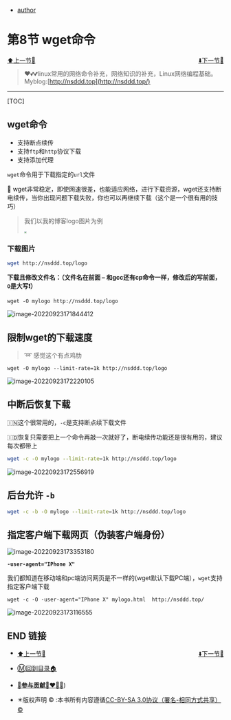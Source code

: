 + [author](http://nsddd.top)

# 第8节 wget命令

<div><a href = '7.md' style='float:left'>⬆️上一节🔗</a><a href = '9.md' style='float: right'>⬇️下一节🔗</a></div>
<br>

> ❤️💕💕linux常用的网络命令补充，网络知识的补充，Linux网络编程基础。Myblog:[http://nsddd.top](http://nsddd.top/)

---
[TOC]

## wget命令

+ 支持断点续传
+ 支持`ftp`和`http`协议下载
+ 支持添加代理

`wget`命令用于下载指定的`url`文件

🔦 wget非常稳定，即使网速很差，也能适应网络，进行下载资源，wget还支持断电续传，当你出现问题下载失败，你也可以再继续下载（这个是一个很有用的技巧）

> 我们以我的博客logo图片为例
>
> <img src="http://nsddd.top/logo" style="zoom:33%;" >



### 下载图片

```bash
wget http://nsddd.top/logo 
```



**下载且修改文件名：（文件名在前面 – 和gcc还有cp命令一样，修改后的写前面，`O`是大写❗）**

```
wget -O mylogo http://nsddd.top/logo 
```

![image-20220923171844412](https://sm.nsddd.top//typora/image-20220923171844412.png?mail:3293172751@qq.com)



## 限制wget的下载速度

> :loop: 感觉这个有点鸡肋

```
wget -O mylogo --limit-rate=1k http://nsddd.top/logo 
```

![image-20220923172220105](https://sm.nsddd.top//typora/image-20220923172220105.png?mail:3293172751@qq.com)



## 中断后恢复下载

:india:这个很常用的，`-c`是支持断点续下载文件 

:indonesia:恢复只需要把上一个命令再敲一次就好了，断电续传功能还是很有用的，建议每次都带上

```bash
wget -c -O mylogo --limit-rate=1k http://nsddd.top/logo 
```

![image-20220923172556919](https://sm.nsddd.top//typora/image-20220923172556919.png?mail:3293172751@qq.com)



## 后台允许 `-b`

```bash
wget -c -b -O mylogo --limit-rate=1k http://nsddd.top/logo 
```



## 指定客户端下载网页（伪装客户端身份）

![image-20220923173353180](https://sm.nsddd.top//typora/image-20220923173353180.png?mail:3293172751@qq.com)

**`-user-agent="IPhone X"`**

我们都知道在移动端和pc端访问网页是不一样的(wget默认下载PC端），`wget`支持指定客户端下载

```
wget -c -O -user-agent="IPhone X" mylogo.html  http://nsddd.top/
```

![image-20220923173116555](https://sm.nsddd.top//typora/image-20220923173116555.png?mail:3293172751@qq.com)





## END 链接
<ul><li><div><a href = '7.md' style='float:left'>⬆️上一节🔗</a><a href = '9.md' style='float: right'>⬇️下一节🔗</a></div></li></ul>

+ [Ⓜ️回到目录🏠](../README.md)

+ [**🫵参与贡献💞❤️‍🔥💖**](https://nsddd.top/archives/contributors))

+ ✴️版权声明 &copy; :本书所有内容遵循[CC-BY-SA 3.0协议（署名-相同方式共享）&copy;](http://zh.wikipedia.org/wiki/Wikipedia:CC-by-sa-3.0协议文本) 

